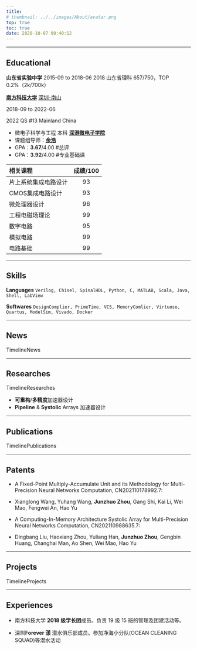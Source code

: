 ```yaml
---
title: 
# thumbnail: ../../images/About/avatar.png
top: true
toc: true
date: 2020-10-07 00:40:12
---
```

***
## Educational

**山东省实验中学**
2015-09 to 2018-06
2018 山东省理科 657/750，TOP 0.2%（2k/700k）

[**南方科技大学**](https://www.sustech.edu.cn/en/) [深圳-南山](https://www.google.com/maps/place/Southern+University+of+Science+and+Technology/@22.5936276,113.9990569,16.99z/data=!4m5!3m4!1s0x3403f2f004433deb:0x78b8602ec96ff57b!8m2!3d22.593969!4d113.99894)

2018-09 to 2022-06

2022 QS #13 Mainland China

+ 微电⼦科学与⼯程 本科 [**深港微电⼦学院**](https://sme.sustech.edu.cn/en/)
+ 课题组导师：[**余浩**](https://scholar.google.com/citations?hl=en&user=X06MaeYAAAAJ)
+ GPA：**3.67**/4.00 #总评
+ GPA：**3.92**/4.00 #专业基础课

| 相关课程 | 成绩/100 |
| :----- | :----: |
| ⽚上系统集成电路设计  | 93 |
| CMOS集成电路设计 | 93 |
| 微处理器设计  | 96 |
| ⼯程电磁场理论  | 99 |
| 数字电路  | 95 |
| 模拟电路  | 99 |
| 电路基础  | 99 |

***
## Skills

**Languages** 
`Verilog, Chisel, SpinalHDL, Python, C, MATLAB, Scala, Java, Shell, LabView`

**Softwares**
`DesignComplier, PrimeTime, VCS, MemoryComlier, Virtuoso, Quartus, ModelSim, Vivado, Docker`

***
## News

TimelineNews

***
## Researches

TimelineResearches

+ **可重构**/**多精度**加速器设计
+ **Pipeline** & **Systolic** Arrays 加速器设计

***
## Publications

TimelinePublications

***
## Patents

+ A Fixed-Point Multiply-Accumulate Unit and its Methodology for Multi-Precision Neural Networks Computation, CN202110178992.7:
+ Xianglong Wang, Yuhang Wang, **Junzhuo Zhou**, Gang Shi, Kai Li, Wei Mao, Fengwei An, Hao Yu

+ A Computing-In-Memory Architecture Systolic Array for Multi-Precision Neural Networks Computation, CN202110988635.7:

+ Dingbang Liu, Haoxiang Zhou, Yuliang Han, **Junzhuo Zhou**, Gengbin Huang, Changhai Man, Ao Shen, Wei Mao, Hao Yu

***
## Projects

TimelineProjects


<!-- ***
## Archive

TimelineArchive -->

***
## Experiences

+ 南⽅科技⼤学 **2018 级学⻓团**成员。负责 19 级 15 班的管理及团建活动等。

+ 深圳**Forever 漾** 潜⽔俱乐部成员。参加净海⼩分队(OCEAN CLEANING SQUAD)等潜⽔活动
